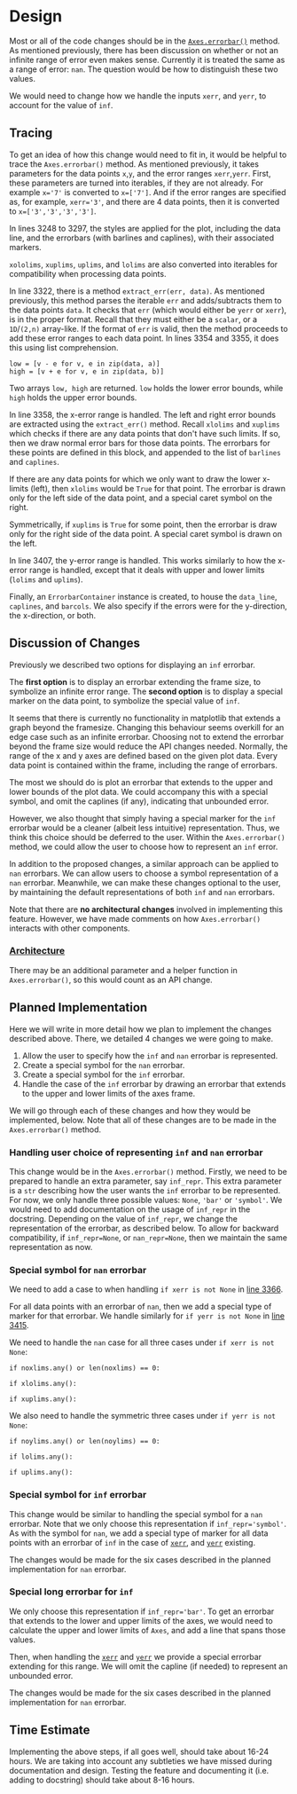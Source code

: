 # Design

Most or all of the code changes should be in the [`Axes.errorbar()`](https://github.com/matplotlib/matplotlib/blob/master/lib/matplotlib/axes/_axes.py#L3086) method. As mentioned previously, there has been discussion on whether or not an infinite range of error even makes sense. Currently it is treated the same as a range of error: `nan`. The question would be how to distinguish these two values.

We would need to change how we handle the inputs `xerr`, and `yerr`, to account for the value of `inf`.

## Tracing ##

To get an idea of how this change would need to fit in, it would be helpful to trace the `Axes.errorbar()` method. As mentioned previously, it takes parameters for the data points `x`,`y`, and the error ranges `xerr`,`yerr`. First, these parameters are turned into iterables, if they are not already. For example `x='7'` is converted to `x=['7']`. And if the error ranges are specified as, for example, `xerr='3'`, and there are 4 data points, then it is converted to `x=['3','3','3','3']`. 

In lines 3248 to 3297, the styles are applied for the plot, including the data line, and the errorbars (with barlines and caplines), with their associated markers. 

`xololims`, `xuplims`, `uplims`, and `lolims` are also converted into iterables for compatibility when processing data points.

In line 3322, there is a method `extract_err(err, data)`. As mentioned previously, this method parses the iterable `err` and adds/subtracts them to the data points `data`. It checks that `err` (which would either be `yerr` or `xerr`), is in the proper format. Recall that they must either be a `scalar`, or a `1D`/`(2,n)` array-like. If the format of `err` is valid, then the method proceeds to add these error ranges to each data point. In lines 3354 and 3355, it does this using list comprehension.

```
low = [v - e for v, e in zip(data, a)]
high = [v + e for v, e in zip(data, b)]
```

Two arrays `low, high` are returned. `low` holds the lower error bounds, while `high` holds the upper error bounds.

In line 3358, the x-error range is handled. The left and right error bounds are extracted using the `extract_err()` method. Recall `xlolims` and `xuplims` which checks if there are any data points that don't have such limits. If so, then we draw normal error bars for those data points. The errorbars for these points are defined in this block, and appended to the list of `barlines` and `caplines`.

If there are any data points for which we only want to draw the lower x-limits (left), then `xlolims` would be `True` for that point. The errorbar is drawn only for the left side of the data point, and a special caret symbol on the right.

Symmetrically, if `xuplims` is `True` for some point, then the errorbar is draw only for the right side of the data point. A special caret symbol is drawn on the left. 

In line 3407, the y-error range is handled. This works similarly to how the x-error range is handled, except that it deals with upper and lower limits (`lolims` and `uplims`).

Finally, an `ErrorbarContainer` instance is created, to house the `data_line`, `caplines`, and `barcols`. We also specify if the errors were for the y-direction, the x-direction, or both.

## Discussion of Changes ##

Previously we described two options for displaying an `inf` errorbar.

The **first option** is to display an errorbar extending the frame size, to symbolize an infinite error range. The **second option** is to display a special marker on the data point, to symbolize the special value of `inf`.

It seems that there is currently no functionality in matplotlib that extends a graph beyond the framesize. Changing this behaviour seems overkill for an edge case such as an infinite errorbar. Choosing not to extend the errorbar beyond the frame size would reduce the API changes needed. Normally, the range of the x and y axes are defined based on the given plot data. Every data point is contained within the frame, including the range of errorbars.

The most we should do is plot an errorbar that extends to the upper and lower bounds of the plot data. We could accompany this with a special symbol, and omit the caplines (if any), indicating that unbounded error. 

However, we also thought that simply having a special marker for the `inf` errorbar would be a cleaner (albeit less intuitive) representation. Thus, we think this choice should be deferred to the user. Within the `Axes.errorbar()` method, we could allow the user to choose how to represent an `inf` error. 

In addition to the proposed changes, a similar approach can be applied to `nan` errorbars. We can allow users to choose a symbol representation of a `nan` errorbar. Meanwhile, we can make these changes optional to the user, by maintaining the default representations of both `inf` and `nan` errorbars.

Note that there are **no architectural changes** involved in implementing this feature. However, we have made comments on how `Axes.errorbar()` interacts with other components.

### [Architecture](./architecture.md) ###

There may be an additional parameter and a helper function in `Axes.errorbar()`, so this would count as an API change.

## Planned Implementation ##

Here we will write in more detail how we plan to implement the changes described above. There, we detailed 4 changes we were going to make.

1. Allow the user to specify how the `inf` and `nan` errorbar is represented.
2. Create a special symbol for the `nan` errorbar.
3. Create a special symbol for the `inf` errorbar.
4. Handle the case of the `inf` errorbar by drawing an errorbar that extends to the upper and lower limits of the axes frame.

We will go through each of these changes and how they would be implemented, below. Note that all of these changes are to be made in the `Axes.errorbar()` method.

### Handling user choice of representing `inf` and `nan` errorbar ###

This change would be in the `Axes.errorbar()` method. Firstly, we need to be prepared to handle an extra parameter, say `inf_repr`. This extra parameter is a `str` describing how the user wants the `inf` errorbar to be represented. For now, we only handle three possible values: `None`, `'bar'` or `'symbol'`. We would need to add documentation on the usage of `inf_repr` in the docstring. Depending on the value of `inf_repr`, we change the representation of the errorbar, as described below. To allow for backward compatibility, if `inf_repr=None`, or `nan_repr=None`, then we maintain the same representation as now.   

### Special symbol for `nan` errorbar ###

We need to add a case to when handling `if xerr is not None` in [line 3366](https://github.com/matplotlib/matplotlib/blob/master/lib/matplotlib/axes/_axes.py#L3366). 

For all data points with an errorbar of `nan`, then we add a special type of marker for that errorbar. We handle similarly for `if yerr is not None` in [line 3415](https://github.com/matplotlib/matplotlib/blob/master/lib/matplotlib/axes/_axes.py#L3415). 

We need to handle the `nan` case for all three cases under `if xerr is not None`:

```
if noxlims.any() or len(noxlims) == 0:
```
```
if xlolims.any():
```
```
if xuplims.any():
```

We also need to handle the symmetric three cases under `if yerr is not None`:

```
if noylims.any() or len(noylims) == 0:
```
```
if lolims.any():
```
```
if uplims.any():
```

### Special symbol for `inf` errorbar ###

This change would be similar to handling the special symbol for a `nan` errorbar. Note that we only choose this representation if `inf_repr='symbol'`. As with the symbol for `nan`, we add a special type of marker for all data points with an errorbar of `inf` in the case of [`xerr`](https://github.com/matplotlib/matplotlib/blob/master/lib/matplotlib/axes/_axes.py#L3366), and [`yerr`](https://github.com/matplotlib/matplotlib/blob/master/lib/matplotlib/axes/_axes.py#L3415) existing. 

The changes would be made for the six cases described in the planned implementation for `nan` errorbar.

### Special long errorbar for `inf` ###

We only choose this representation if `inf_repr='bar'`. To get an errorbar that extends to the lower and upper limits of the axes, we would need to calculate the upper and lower limits of `Axes`, and add a line that spans those values.

Then, when handling the [`xerr`](https://github.com/matplotlib/matplotlib/blob/master/lib/matplotlib/axes/_axes.py#L3366) and [`yerr`](https://github.com/matplotlib/matplotlib/blob/master/lib/matplotlib/axes/_axes.py#L3415) we provide a special errorbar extending for this range. We will omit the capline (if needed) to represent an unbounded error. 

The changes would be made for the six cases described in the planned implementation for `nan` errorbar.

## Time Estimate

Implementing the above steps, if all goes well, should take about 16-24 hours. We are taking into account any subtleties we have missed during documentation and design. Testing the feature and documenting it (i.e. adding to docstring) should take about 8-16 hours.
